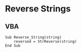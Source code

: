 # Reverse Strings

## VBA

```vbscript
Sub Reverse_String(string)
    reversed = StrReverse(string)
End Sub
```